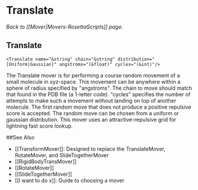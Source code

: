 # Translate
*Back to [[Mover|Movers-RosettaScripts]] page.*
## Translate

```
<Translate name="&string" chain="&string" distribution="[Uniform|Gaussian]" angstroms="(&float)" cycles="(&int)"/>
```

The Translate mover is for performing a course random movement of a small molecule in xyz-space. This movement can be anywhere within a sphere of radius specified by "angstroms". The chain to move should match that found in the PDB file (a 1-letter code). "cycles" specifies the number of attempts to make such a movement without landing on top of another molecule. The first random move that does not produce a positive repulsive score is accepted. The random move can be chosen from a uniform or gaussian distribution. This mover uses an attractive-repulsive grid for lightning fast score lookup.

##See Also

* [[TransformMover]]: Designed to replace the TranslateMover, RotateMover, and SlideTogetherMover
* [[RigidBodyTransMover]]
* [[RotateMover]]
* [[SlideTogetherMover]]
* [[I want to do x]]: Guide to choosing a mover
